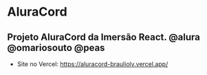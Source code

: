 # AluraCord
## Projeto AluraCord da Imersão React. @alura @omariosouto @peas
* Site no Vercel: https://aluracord-brauliolv.vercel.app/
